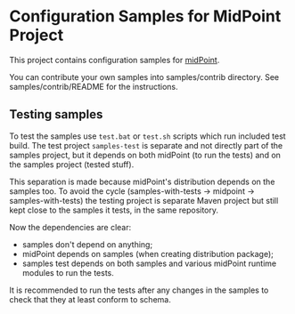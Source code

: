 # Configuration Samples for MidPoint Project

This project contains configuration samples for [midPoint](https://github.com/Evolveum/midpoint).

You can contribute your own samples into samples/contrib directory.
See samples/contrib/README for the instructions.

## Testing samples

To test the samples use `test.bat` or `test.sh` scripts which run included test build.
The test project `samples-test` is separate and not directly part of the samples project,
but it depends on both midPoint (to run the tests) and on the samples project (tested stuff).

This separation is made because midPoint's distribution depends on the samples too.
To avoid the cycle (samples-with-tests -> midpoint -> samples-with-tests) the testing project
is separate Maven project but still kept close to the samples it tests, in the same repository.

Now the dependencies are clear:

* samples don't depend on anything;
* midPoint depends on samples (when creating distribution package);
* samples test depends on both samples and various midPoint runtime modules to run the tests.

It is recommended to run the tests after any changes in the samples to check that they
at least conform to schema.
